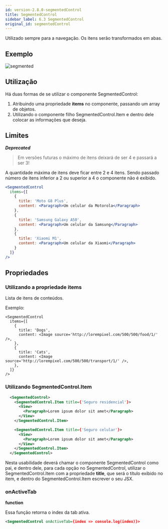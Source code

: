 ```yaml
---
id: version-2.8.0-segmentedControl
title: SegmentedControl
sidebar_label: 6.3 SegmentedControl
original_id: segmentedControl
---
```


Utilizado sempre para a navegação. Os itens serão transformados em abas.

## Exemplo

![segmented](assets/images_components/v2.0.0/segmented.jpg)

## Utilização

Há duas formas de se utilizar o componente SegmentedControl:

1. Atribuindo uma propriedade **items** no componente, passando um array de objetos.
2. Utilizando o componente filho SegmentedControl.Item e dentro dele colocar as informações que deseja.

## Limites

**_Deprecated_**

> Em versões futuras o máximo de itens deixará de ser 4 e passará a ser 3!

A quantidade máxima de itens deve ficar entre 2 e 4 itens.
Sendo passado número de itens inferior a 2 ou superior a 4 o componente não é exibido.

```jsx harmony
<SegmentedControl
  items={[
    {
      title: 'Moto G8 Plus',
      content: <Paragraph>Um celular da Motorola</Paragraph>
    },
    {
      title: 'Samsung Galaxy A50',
      content: <Paragraph>Um celular da Samsung</Paragraph>
    },
    {
      title: 'Xiaomi M1',
      content: <Paragraph>Um celular da Xiaomi</Paragraph>
    }
  ]}
/>
```

## Propriedades

### Utilizando a propriedade items

Lista de itens de conteúdos.

Exemplo:

```JSX harmony
<SegmentedControl
  items={[
    {
      title: 'Dogs',
      content: <Image source='http://lorempixel.com/500/500/food/1/' />,
    },
    {
      title: 'Cats',
      content: <Image source='http://lorempixel.com/500/500/transport/1/' />,
    },
  ]}
/>
```

### Utilizando SegmentedControl.Item

```xml
  <SegmentedControl>
    <SegmentedControl.Item title={'Seguro residencial'}>
      <View>
        <Paragraph>Lorem ipsum dolor sit amet</Paragraph>
      </View>
    </SegmentedControl.Item>

    <SegmentedControl.Item title={'Seguro celular'}>
      <View>
        <Paragraph>Lorem ipsum dolor sit amet</Paragraph>
      </View>
    </SegmentedControl.Item>
  </SegmentedControl>
```

Nesta usabilidade deverá chamar o componente SegmentedControl como pai, e dentro dele, para cada opção no SegmentedControl, utilizar o SegmentedControl.Item com a propriedade **title**, que será o título exibido no item, e dentro do SegmentedControl.Item escrever o seu JSX.

### onActiveTab

**function**

Essa função retorna o index da tab ativa.

```xml
<SegmentedControl onActiveTab={index => console.log(index)}>
```
